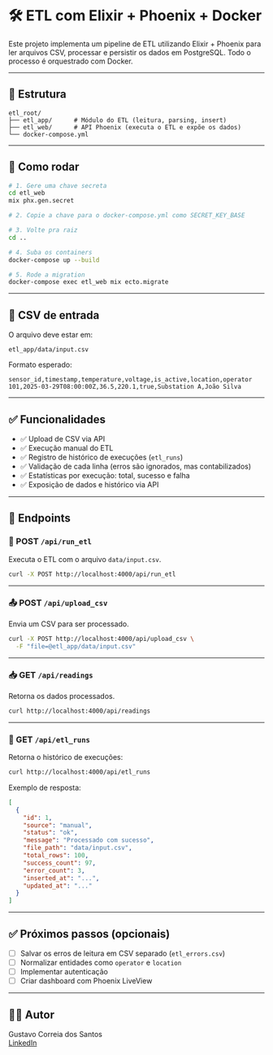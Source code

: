 # 🛠️ ETL com Elixir + Phoenix + Docker

Este projeto implementa um pipeline de ETL utilizando Elixir + Phoenix para ler arquivos CSV, processar e persistir os dados em PostgreSQL. Todo o processo é orquestrado com Docker.

---

## 📁 Estrutura

```
etl_root/
├── etl_app/      # Módulo do ETL (leitura, parsing, insert)
├── etl_web/      # API Phoenix (executa o ETL e expõe os dados)
└── docker-compose.yml
```

---

## 🚀 Como rodar

```bash
# 1. Gere uma chave secreta
cd etl_web
mix phx.gen.secret

# 2. Copie a chave para o docker-compose.yml como SECRET_KEY_BASE

# 3. Volte pra raiz
cd ..

# 4. Suba os containers
docker-compose up --build

# 5. Rode a migration
docker-compose exec etl_web mix ecto.migrate
```

---

## 🧾 CSV de entrada

O arquivo deve estar em:

```
etl_app/data/input.csv
```

Formato esperado:

```csv
sensor_id,timestamp,temperature,voltage,is_active,location,operator
101,2025-03-29T08:00:00Z,36.5,220.1,true,Substation A,João Silva
```

---

## ✅ Funcionalidades

- ✅ Upload de CSV via API
- ✅ Execução manual do ETL
- ✅ Registro de histórico de execuções (`etl_runs`)
- ✅ Validação de cada linha (erros são ignorados, mas contabilizados)
- ✅ Estatísticas por execução: total, sucesso e falha
- ✅ Exposição de dados e histórico via API

---

## 📡 Endpoints

### 🔁 POST `/api/run_etl`

Executa o ETL com o arquivo `data/input.csv`.

```bash
curl -X POST http://localhost:4000/api/run_etl
```

---

### 📤 POST `/api/upload_csv`

Envia um CSV para ser processado.

```bash
curl -X POST http://localhost:4000/api/upload_csv \
  -F "file=@etl_app/data/input.csv"
```

---

### 📥 GET `/api/readings`

Retorna os dados processados.

```bash
curl http://localhost:4000/api/readings
```

---

### 📜 GET `/api/etl_runs`

Retorna o histórico de execuções:

```bash
curl http://localhost:4000/api/etl_runs
```

Exemplo de resposta:

```json
[
  {
    "id": 1,
    "source": "manual",
    "status": "ok",
    "message": "Processado com sucesso",
    "file_path": "data/input.csv",
    "total_rows": 100,
    "success_count": 97,
    "error_count": 3,
    "inserted_at": "...",
    "updated_at": "..."
  }
]
```

---

## ✅ Próximos passos (opcionais)

- [ ] Salvar os erros de leitura em CSV separado (`etl_errors.csv`)
- [ ] Normalizar entidades como `operator` e `location`
- [ ] Implementar autenticação
- [ ] Criar dashboard com Phoenix LiveView

---

## 👨‍💻 Autor

Gustavo Correia dos Santos  
[LinkedIn](https://www.linkedin.com/in/gustavo-correia-dos-santos-6039641a6)

